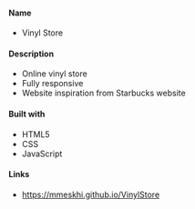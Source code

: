 #### Name

- Vinyl Store

#### Description

- Online vinyl store
- Fully responsive
- Website inspiration from Starbucks website

#### Built with

- HTML5
- CSS
- JavaScript

#### Links

- https://mmeskhi.github.io/VinylStore
